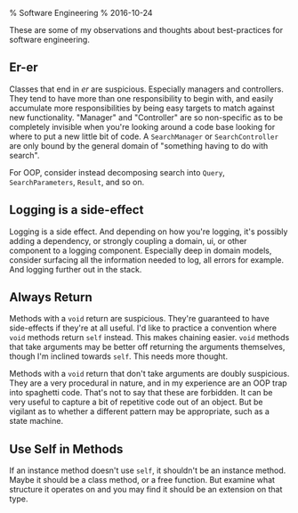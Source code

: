 % Software Engineering
% 2016-10-24

These are some of my observations and thoughts about best-practices for software
engineering.

## Er-er

Classes that end in _er_ are suspicious. Especially managers and controllers.
They tend to have more than one responsibility to begin with, and easily
accumulate more responsibilities by being easy targets to match against new
functionality. "Manager" and "Controller" are so non-specific as to be
completely invisible when you're looking around a code base looking for where to
put a new little bit of code. A `SearchManager` or `SearchController` are
only bound by the general domain of "something having to do with search".

For OOP, consider instead decomposing search into `Query`, `SearchParameters`,
`Result`, and so on.

## Logging is a side-effect

Logging is a side effect. And depending on how you're logging, it's possibly
adding a dependency, or strongly coupling a domain, ui, or other component to a
logging component. Especially deep in domain models, consider surfacing all the
information needed to log, all errors for example. And logging further out in
the stack.

## Always Return

Methods with a `void` return are suspicious. They're guaranteed to have
side-effects if they're at all useful. I'd like to practice a convention where
`void` methods return `self` instead. This makes chaining easier. `void` methods
that take arguments may be better off returning the arguments themselves, though
I'm inclined towards `self`. This needs more thought.

Methods with a `void` return that don't take arguments are doubly suspicious.
They are a very procedural in nature, and in my experience are an OOP trap into
spaghetti code. That's not to say that these are forbidden. It can be very
useful to capture a bit of repetitive code out of an object. But be vigilant as
to whether a different pattern may be appropriate, such as a state machine.

## Use Self in Methods

If an instance method doesn't use `self`, it shouldn't be an instance method.
Maybe it should be a class method, or a free function. But examine what
structure it operates on and you may find it should be an extension on that
type.
